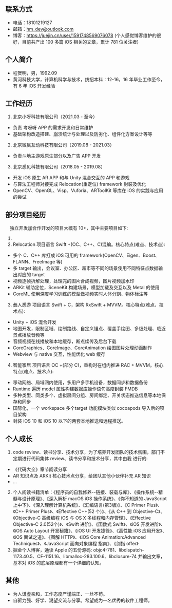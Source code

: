 ## 联系方式

+ 电话：18101219127
+ 邮箱：hm_dev@outlook.com
+ 博客：https://juejin.cn/user/1591748569076078
  (个人感觉博客维护的很好，目前共产出 100 多篇 iOS 相关的文章，累计 781 位关注者) 

## 个人简介

+ 程贺明，男，1992.09
+ 黄河科技大学，计算机科学与技术，统招本科：12-16，16 年毕业工作至今，有 6 年 iOS 开发经验

## 工作经历

1. 北京小呀科技有限公司（2021.03 - 至今）
  + 负责 考呀呀 APP 的需求开发和日常维护
  + 基础架构改造搭建、崩溃统计与处理以及防劣化、组件化方案设计等等
2. 北京微赢互动科技有限公司（2019.08 - 2021.03）
  + 负责斗地主游戏原生部分以及广告 APP 开发
3. 北京悉见科技有限公司（2018.05 - 2019.08）
  + 开发 iOS 原生 AR APP 和与 Unity 混合交互的 APP 和游戏
  + 与算法工程师对接完成 Relocation(重定位) framework 封装及优化
  + OpenCV、OpenGL、Visp、Vuforia、ARToolKit 等库在 iOS 的实践与应用的尝试 

## 部分项目经历

&emsp;独立开发加合作开发的项目大概有 10+，其中主要项目如下:

1. 
2. Relocation 项目语言 Swift +(OC、C++、C)混编。核心特点(难点、技术点): 
+ 多个 C、C++ 库打成 iOS 可用的 framework(OpenCV、Eigen、Boost、FLANN、FreeImage 等)
+ 多 target 输出，会议室、办公区、超市等不同的场景使用不同特征点数据输出对应的 target
+ 视频逐帧拆解处理，处理完的图片合成视频，图片视频加水印
+ ARKit 辅助定位，SceneKit 构建场景，模型加载及交互以及 Metal 的使用 
+ CoreML 使用深度学习训练的模型做视频实时人体分割、物体标注等

3. 彝人悉游 项目语言 Swift + C，架构 RxSwift + MVVM。核心特点(难点、技术点):
+ Unity + iOS 混合开发
+ 地图开发，限制区域、绘制路线、自定义锚点、覆盖手绘图、多级处理、临近景点播放音频等
+ 音频视频在线播放和本地缓存，断点续传及后台下载
+ CoreGraphics、CoreImage、CoreAnimation 绘图图片处理动画制作
+ Webview 与 native 交互，性能优化 web 缓存 
 
4. 智能家居 项目语言 OC +(部分 C)，重构时在组内推进 RAC + MVVM。核心特点(难点、技术点):
+ 移动网络、局域网内使用，多用户多手机设备，数据同步和数据备份
+ Runtime 遍历 model 属性构建数据库操作语句高度封装 FMDB
+ 多种类型、同类多个、虚拟房间分组、房间绑定、开关状态推送信息等本地保存和同步
+ 国际化，一个 workspace 多个target 功能模块类似 cocoapods 导入后的项目架构
+ 封装 iOS 10 和 iOS 10 以下的两套本地推送和远程推送。 

## 个人成长

1. code review、读书分享、技术分享，为了培养开发团队的技术氛围，部⻔不定期进行代码集体 review、读书分享和技术分享，其中由我 进行的: 
+ 《代码大全》章节阅读分享
+ AR 知识点及 ARKit 核心技术点分享，给团队其他小伙伴补充 AR 知识
+ ...

2. 个人阅读书籍清单：《程序员的自我修养--链接、装载与库》、《操作系统--精髓与设计原理》、《深入解析 macOS iOS 操作系统》、《你不知道的 JavaScript 上中下》、《深入理解计算机系统》、《汇编语言(第3版)》、《C Primer Plus》、《C++ Primer Plus》、《Effective C++(52 个)》、《从 C++ 到 Objective-C》、《Objective-C 高级编程 iOS 与 OS X 多线程和内存管理》、《Effective Objective-C 2.0(52个)》、《Swift 进阶》、《函数式 Swift》、《iOS 开发进阶》、《iOS Auto Layout 开发秘籍》、《iOS UI 开发捷径》、《高性能 iOS 应用开发》、《iOS 面试之道》、《图解 HTTP》、《iOS Core Animation:Advanced Techniques》、《JavaScript 面向对象编程 指南》、《剑指 offer》
3. 掘金个人博客，通读 Apple 的五份源码: objc4-781、libdispatch-1173.40.5、CF-1151.16、libmalloc-283.100.6、libclosure-74 并输出文章，基本对 iOS 的底层原理都有一个详细的认知。 

## 其他 

+ 为人谦虚亲和，工作态度严谨端正、一丝不苟。
+ 自驱力强、好学、渴望交流与分享。希望成为一名优秀的软件工程师。



 






